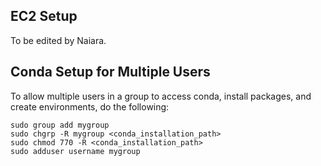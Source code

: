 ## EC2 Setup

To be edited by Naiara.

## Conda Setup for Multiple Users

To allow multiple users in a group to access conda, install packages, and create environments, do the following:

```
sudo group add mygroup
sudo chgrp -R mygroup <conda_installation_path>
sudo chmod 770 -R <conda_installation_path>
sudo adduser username mygroup
```
